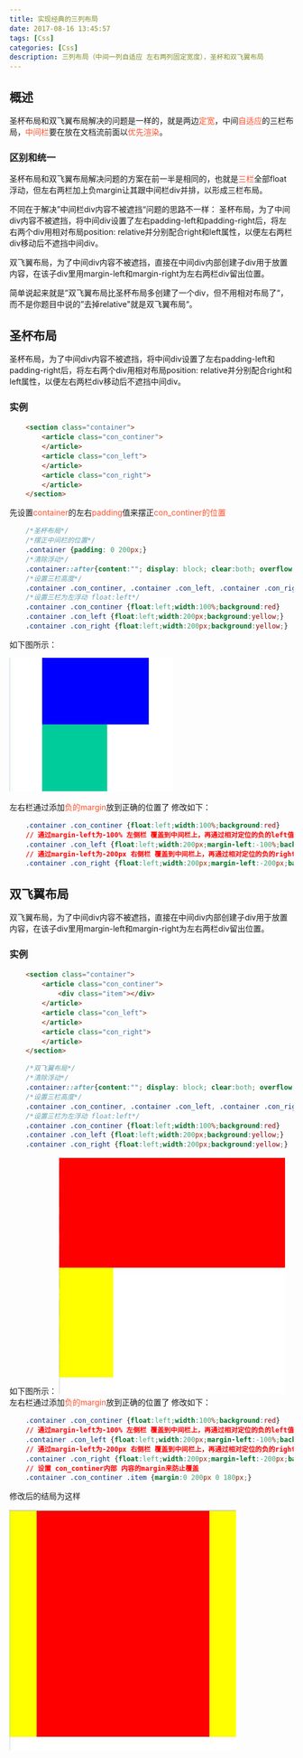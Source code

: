 ```yaml
---
title: 实现经典的三列布局
date: 2017-08-16 13:45:57
tags: [Css]
categories: [Css]
description: 三列布局（中间一列自适应 左右两列固定宽度），圣杯和双飞翼布局
---
```


## 概述

圣杯布局和双飞翼布局解决的问题是一样的，就是两边<font color="#ff502c">定宽</font>，中间<font color="#ff502c">自适应</font>的三栏布局，<font color="#ff502c">中间栏</font>要在放在文档流前面以<font color="#ff502c">优先渲染</font>。

### 区别和统一

圣杯布局和双飞翼布局解决问题的方案在前一半是相同的，也就是<font color="#ff502c">三栏</font>全部float浮动，但左右两栏加上负margin让其跟中间栏div并排，以形成三栏布局。

不同在于解决”中间栏div内容不被遮挡“问题的思路不一样：
圣杯布局，为了中间div内容不被遮挡，将中间div设置了左右padding-left和padding-right后，将左右两个div用相对布局position: relative并分别配合right和left属性，以便左右两栏div移动后不遮挡中间div。

双飞翼布局，为了中间div内容不被遮挡，直接在中间div内部创建子div用于放置内容，在该子div里用margin-left和margin-right为左右两栏div留出位置。

简单说起来就是”双飞翼布局比圣杯布局多创建了一个div，但不用相对布局了“，而不是你题目中说的”去掉relative"就是双飞翼布局“。

## 圣杯布局

圣杯布局，为了中间div内容不被遮挡，将中间div设置了左右padding-left和padding-right后，将左右两个div用相对布局position: relative并分别配合right和left属性，以便左右两栏div移动后不遮挡中间div。

### 实例

```html
    <section class="container">
        <article class="con_continer">
        </article>
        <article class="con_left">
        </article>
        <article class="con_right">
        </article>
    </section>
```

先设置<font color="#ff502c">container</font>的左右<font color="#ff502c">padding</font>值来摆正<font color="#ff502c">con_continer的位置</font>

```css
    /*圣杯布局*/
    /*摆正中间栏的位置*/
    .container {padding: 0 200px;}
    /*清除浮动*/
    .container::after{content:""; display: block; clear:both; overflow: hidden; zoom: 1}
    /*设置三栏高度*/
    .container .con_continer, .container .con_left, .container .con_right {height: 400px;}
    /*设置三栏为左浮动 float:left*/
    .container .con_continer {float:left;width:100%;background:red}
    .container .con_left {float:left;width:200px;background:yellow;}
    .container .con_right {float:left;width:200px;background:yellow;}
```

如下图所示：

![css 圣杯布局](../../images/css/shengbei1.jpg)

左右栏通过添加<font color="#ff502c">负的margin</font>放到正确的位置了
修改如下：

```css
    .container .con_continer {float:left;width:100%;background:red}
    // 通过margin-left为-100% 左侧栏 覆盖到中间栏上，再通过相对定位的负的left值来让他在左边
    .container .con_left {float:left;width:200px;margin-left:-100%;background:yellow;position:relative;left:-200px}
    // 通过margin-left为-200px 右侧栏 覆盖到中间栏上，再通过相对定位的负的right值来让他在右边
    .container .con_right {float:left;width:200px;margin-left:-200px;background:yellow;position:relative;right:-200px}
```

## 双飞翼布局

双飞翼布局，为了中间div内容不被遮挡，直接在中间div内部创建子div用于放置内容，在该子div里用margin-left和margin-right为左右两栏div留出位置。

### 实例

```html
    <section class="container">
        <article class="con_continer">
            <div class="item"></div>
        </article>
        <article class="con_left">
        </article>
        <article class="con_right">
        </article>
    </section>
```

```css
    /*双飞翼布局*/
    /*清除浮动*/
    .container::after{content:""; display: block; clear:both; overflow: hidden; zoom: 1}
    /*设置三栏高度*/
    .container .con_continer, .container .con_left, .container .con_right, .container .con_continer .item {height: 400px;}
    /*设置三栏为左浮动 float:left*/
    .container .con_continer {float:left;width:100%;background:red}
    .container .con_left {float:left;width:200px;background:yellow;}
    .container .con_right {float:left;width:200px;background:yellow;}
```

如下图所示：
![css 圣杯布局](../../images/css/shengbei2.jpg)
左右栏通过添加<font color="#ff502c">负的margin</font>放到正确的位置了
修改如下：

```css
    .container .con_continer {float:left;width:100%;background:red}
    // 通过margin-left为-100% 左侧栏 覆盖到中间栏上，再通过相对定位的负的left值来让他在左边
    .container .con_left {float:left;width:200px;margin-left:-100%;background:yellow;}
    // 通过margin-left为-200px 右侧栏 覆盖到中间栏上，再通过相对定位的负的right值来让他在右边
    .container .con_right {float:left;width:200px;margin-left:-200px;background:yellow;}
    // 设置 con_continer内部 内容的margin来防止覆盖
    .container .con_continer .item {margin:0 200px 0 180px;}
```

修改后的结局为这样

![css 圣杯布局](../../images/css/shengbei3.jpg)
